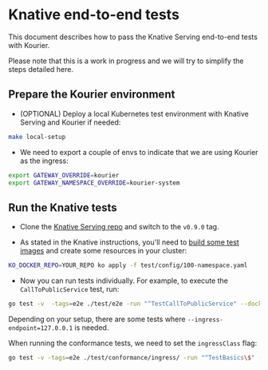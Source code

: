 # Knative end-to-end tests

This document describes how to pass the Knative Serving end-to-end tests with
Kourier.

Please note that this is a work in progress and we will try to simplify the
steps detailed here.

## Prepare the Kourier environment

- (OPTIONAL) Deploy a local Kubernetes test environment with Knative Serving and
  Kourier if needed:

```bash
make local-setup
```

- We need to export a couple of envs to indicate that we are using Kourier as
  the ingress:

```bash
export GATEWAY_OVERRIDE=kourier
export GATEWAY_NAMESPACE_OVERRIDE=kourier-system
```

## Run the Knative tests

- Clone the [Knative Serving repo](https://github.com/knative/serving) and
  switch to the `v0.9.0` tag.

- As stated in the Knative instructions, you'll need to
  [build some test images](https://github.com/knative/serving/blob/main/test/README.md#test-images)
  and create some resources in your cluster:

```bash
KO_DOCKER_REPO=YOUR_REPO ko apply -f test/config/100-namespace.yaml
```

- Now you can run tests individually. For example, to execute the
  `CallToPublicService` test, run:

```bash
go test -v  -tags=e2e ./test/e2e -run "^TestCallToPublicService" --dockerrepo "YOUR_REPO" --kubeconfig="$HOME/.kube/config"
```

Depending on your setup, there are some tests where
`--ingress-endpoint=127.0.0.1` is needed.

When running the conformance tests, we need to set the `ingressClass` flag:

```bash
go test -v -tags=e2e ./test/conformance/ingress/ -run "^TestBasics\$" --dockerrepo "YOUR_REPO" --kubeconfig="$HOME/.kube/config" --ingressClass="kourier.ingress.networking.knative.dev"
```

